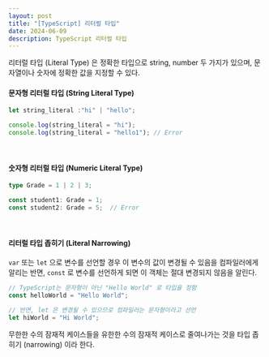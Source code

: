 ```yaml
---
layout: post
title: "[TypeScript] 리터럴 타입"
date: 2024-06-09
description: TypeScript 리터럴 타입
---
```


리터럴 타입 (Literal Type) 은 정확한 타입으로 string, number 두 가지가 있으며, 문자열이나 숫자에 정확한 값을 지정할 수 있다.
<br>

#### 문자형 리터럴 타입 (String Literal Type)
```typescript
let string_literal :"hi" | "hello";

console.log(string_literal = "hi");
console.log(string_literal = "hello1"); // Error
```
<br>

#### 숫자형 리터럴 타입 (Numeric Literal Type)
```typescript
type Grade = 1 | 2 | 3;

const student1: Grade = 1;
const student2: Grade = 5;  // Error
```
<br>

#### 리터럴 타입 좁히기 (Literal Narrowing)
`var` 또는 `let` 으로 변수를 선언할 경우 이 변수의 값이 변경될 수 있음을 컴파일러에게 알리는 반면, `const` 로 변수를 선언하게 되면 이 객체는 절대 변경되지 않음을 알린다.
```typescript
// TypeScript는 문자형이 아닌 "Hello World" 로 타입을 정함
const helloWorld = "Hello World";

// 반면, let 은 변경될 수 있으므로 컴파일러는 문자형이라고 선언
let hiWorld = "Hi World";
```
무한한 수의 잠재적 케이스들을 유한한 수의 잠재적 케이스로 줄여나가는 것을 타입 좁히기 (narrowing) 이라 한다.